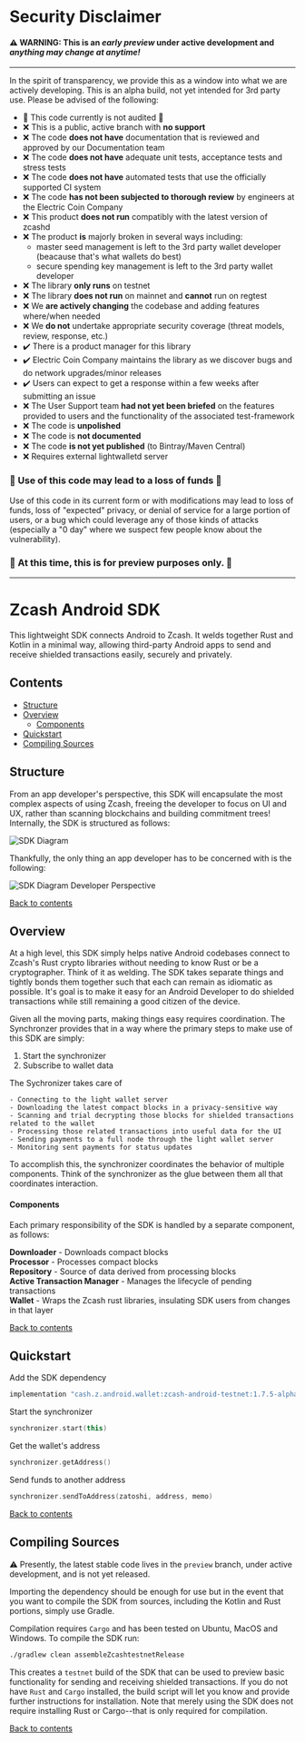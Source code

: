 # Security Disclaimer

#### :warning:  WARNING: This is an *early preview* under active development and *anything may change at anytime!*

----

In the spirit of transparency, we provide this as a window into what we are actively developing. This is an alpha build, not yet intended for 3rd party use. Please be advised of the following:

* 🛑 This code currently is not audited 🛑
* ❌ This is a public, active branch with **no support**
* ❌ The code **does not have** documentation that is reviewed and approved by our Documentation team
* ❌ The code **does not have** adequate unit tests, acceptance tests and stress tests
* ❌ The code **does not have** automated tests that use the officially supported CI system
* ❌ The code **has not been subjected to thorough review** by engineers at the Electric Coin Company
* ❌ This product **does not run** compatibly with the latest version of zcashd
* ❌ The product **is** majorly broken in several ways including:
  * master seed management is left to the 3rd party wallet developer (beacause that's what wallets do best)
  * secure spending key management is left to the 3rd party wallet developer
* ❌ The library **only runs** on testnet
* ❌ The library **does not run** on mainnet and **cannot** run on regtest
* ❌ We **are actively changing** the codebase and adding features where/when needed
* ❌ We **do not** undertake appropriate security coverage (threat models, review, response, etc.)
* :heavy_check_mark: There is a product manager for this library
* :heavy_check_mark: Electric Coin Company maintains the library as we discover bugs and do network upgrades/minor releases
* :heavy_check_mark: Users can expect to get a response within a few weeks after submitting an issue
* ❌ The User Support team **had not yet been briefed** on the features provided to users and the functionality of the associated test-framework
* ❌ The code is **unpolished**
* ❌ The code is **not documented**
* ❌ The code **is not yet published** (to Bintray/Maven Central)
* ❌ Requires external lightwalletd server


 ### 🛑 Use of this code may lead to a loss of funds 🛑 
 
Use of this code in its current form or with modifications may lead to loss of funds, loss of "expected" privacy, or denial of service for a large portion of users, or a bug which could leverage any of those kinds of attacks (especially a "0 day" where we suspect few people know about the vulnerability).

### :eyes: At this time, this is for preview purposes only. :eyes: 

----

# Zcash Android SDK

This lightweight SDK connects Android to Zcash. It welds together Rust and Kotlin in a minimal way, allowing third-party Android apps to send and receive shielded transactions easily, securely and privately.

## Contents

- [Structure](#structure)
- [Overview](#overview)
    - [Components](#components)
- [Quickstart](#quickstart)
- [Compiling Sources](#compiling-sources)

## Structure

From an app developer's perspective, this SDK will encapsulate the most complex aspects of using Zcash, freeing the developer to focus on UI and UX, rather than scanning blockchains and building commitment trees! Internally, the SDK is structured as follows:


![SDK Diagram](assets/sdk_diagram_final.png?raw=true "SDK Diagram")

Thankfully, the only thing an app developer has to be concerned with is the following:

![SDK Diagram Developer Perspective](assets/sdk_dev_pov_final.png?raw=true "SDK Diagram Dev PoV")  

[Back to contents](#contents)
## Overview

At a high level, this SDK simply helps native Android codebases connect to Zcash's Rust crypto libraries without needing to know Rust or be a cryptographer. Think of it as welding. The SDK takes separate things and tightly bonds them together such that each can remain as idiomatic as possible. It's goal is to make it easy for an Android Developer to do shielded transactions while still remaining a good citizen of the device. 

Given all the moving parts, making things easy requires coordination. The Synchronzer provides that in a way where the primary steps to make use of this SDK are simply:

  1. Start the synchronizer
  2. Subscribe to wallet data
  
The Sychronizer takes care of

    - Connecting to the light wallet server
    - Downloading the latest compact blocks in a privacy-sensitive way
    - Scanning and trial decrypting those blocks for shielded transactions related to the wallet
    - Processing those related transactions into useful data for the UI
    - Sending payments to a full node through the light wallet server
    - Monitoring sent payments for status updates

To accomplish this, the synchronizer coordinates the behavior of multiple components. Think of the synchronizer as the glue between them all that coordinates interaction.

#### Components

Each primary responsibility of the SDK is handled by a separate component, as follows:

**Downloader** - Downloads compact blocks    
**Processor** - Processes compact blocks    
**Repository** - Source of data derived from processing blocks    
**Active Transaction Manager** - Manages the lifecycle of pending transactions    
**Wallet** - Wraps the Zcash rust libraries, insulating SDK users from changes in that layer
  
[Back to contents](#contents)
## Quickstart

Add the SDK dependency
```gradle
implementation "cash.z.android.wallet:zcash-android-testnet:1.7.5-alpha@aar"
```
Start the synchronizer

```kotlin
synchronizer.start(this)
```
Get the wallet's address
```kotlin
synchronizer.getAddress()
```
Send funds to another address
```kotlin
synchronizer.sendToAddress(zatoshi, address, memo)
```

[Back to contents](#contents)
## Compiling Sources

:warning: Presently, the latest stable code lives in the `preview` branch, under active development, and is not yet released. 

Importing the dependency should be enough for use but in the event that you want to compile the SDK from sources, including the Kotlin and Rust portions, simply use Gradle.

Compilation requires `Cargo` and has been tested on Ubuntu, MacOS and Windows. To compile the SDK run:

```bash
./gradlew clean assembleZcashtestnetRelease
```
This creates a `testnet` build of the SDK that can be used to preview basic functionality for sending and receiving shielded transactions. If you do not have `Rust` and `Cargo` installed, the build script will let you know and provide further instructions for installation. Note that merely using the SDK does not require installing Rust or Cargo--that is only required for compilation.

[Back to contents](#contents)
